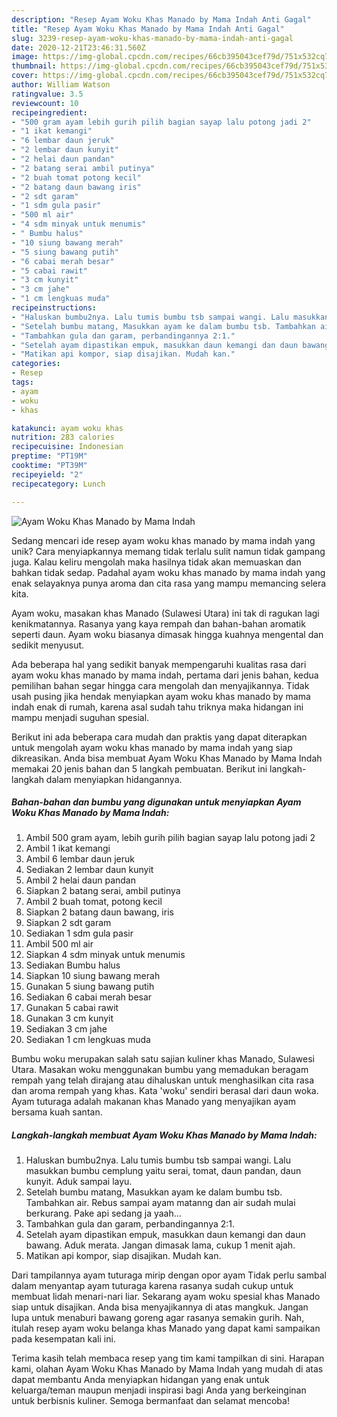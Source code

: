 ```yaml
---
description: "Resep Ayam Woku Khas Manado by Mama Indah Anti Gagal"
title: "Resep Ayam Woku Khas Manado by Mama Indah Anti Gagal"
slug: 3239-resep-ayam-woku-khas-manado-by-mama-indah-anti-gagal
date: 2020-12-21T23:46:31.560Z
image: https://img-global.cpcdn.com/recipes/66cb395043cef79d/751x532cq70/ayam-woku-khas-manado-by-mama-indah-foto-resep-utama.jpg
thumbnail: https://img-global.cpcdn.com/recipes/66cb395043cef79d/751x532cq70/ayam-woku-khas-manado-by-mama-indah-foto-resep-utama.jpg
cover: https://img-global.cpcdn.com/recipes/66cb395043cef79d/751x532cq70/ayam-woku-khas-manado-by-mama-indah-foto-resep-utama.jpg
author: William Watson
ratingvalue: 3.5
reviewcount: 10
recipeingredient:
- "500 gram ayam lebih gurih pilih bagian sayap lalu potong jadi 2"
- "1 ikat kemangi"
- "6 lembar daun jeruk"
- "2 lembar daun kunyit"
- "2 helai daun pandan"
- "2 batang serai ambil putinya"
- "2 buah tomat potong kecil"
- "2 batang daun bawang iris"
- "2 sdt garam"
- "1 sdm gula pasir"
- "500 ml air"
- "4 sdm minyak untuk menumis"
- " Bumbu halus"
- "10 siung bawang merah"
- "5 siung bawang putih"
- "6 cabai merah besar"
- "5 cabai rawit"
- "3 cm kunyit"
- "3 cm jahe"
- "1 cm lengkuas muda"
recipeinstructions:
- "Haluskan bumbu2nya. Lalu tumis bumbu tsb sampai wangi. Lalu masukkan bumbu cemplung yaitu serai, tomat, daun pandan, daun kunyit. Aduk sampai layu."
- "Setelah bumbu matang, Masukkan ayam ke dalam bumbu tsb. Tambahkan air. Rebus sampai ayam matanng dan air sudah mulai berkurang. Pake api sedang ja yaah..."
- "Tambahkan gula dan garam, perbandingannya 2:1."
- "Setelah ayam dipastikan empuk, masukkan daun kemangi dan daun bawang. Aduk merata. Jangan dimasak lama, cukup 1 menit ajah."
- "Matikan api kompor, siap disajikan. Mudah kan."
categories:
- Resep
tags:
- ayam
- woku
- khas

katakunci: ayam woku khas 
nutrition: 283 calories
recipecuisine: Indonesian
preptime: "PT19M"
cooktime: "PT39M"
recipeyield: "2"
recipecategory: Lunch

---
```



![Ayam Woku Khas Manado by Mama Indah](https://img-global.cpcdn.com/recipes/66cb395043cef79d/751x532cq70/ayam-woku-khas-manado-by-mama-indah-foto-resep-utama.jpg)

Sedang mencari ide resep ayam woku khas manado by mama indah yang unik? Cara menyiapkannya memang tidak terlalu sulit namun tidak gampang juga. Kalau keliru mengolah maka hasilnya tidak akan memuaskan dan bahkan tidak sedap. Padahal ayam woku khas manado by mama indah yang enak selayaknya punya aroma dan cita rasa yang mampu memancing selera kita.

Ayam woku, masakan khas Manado (Sulawesi Utara) ini tak di ragukan lagi kenikmatannya. Rasanya yang kaya rempah dan bahan-bahan aromatik seperti daun. Ayam woku biasanya dimasak hingga kuahnya mengental dan sedikit menyusut.

Ada beberapa hal yang sedikit banyak mempengaruhi kualitas rasa dari ayam woku khas manado by mama indah, pertama dari jenis bahan, kedua pemilihan bahan segar hingga cara mengolah dan menyajikannya. Tidak usah pusing jika hendak menyiapkan ayam woku khas manado by mama indah enak di rumah, karena asal sudah tahu triknya maka hidangan ini mampu menjadi suguhan spesial.


Berikut ini ada beberapa cara mudah dan praktis yang dapat diterapkan untuk mengolah ayam woku khas manado by mama indah yang siap dikreasikan. Anda bisa membuat Ayam Woku Khas Manado by Mama Indah memakai 20 jenis bahan dan 5 langkah pembuatan. Berikut ini langkah-langkah dalam menyiapkan hidangannya.

<!--inarticleads1-->

##### Bahan-bahan dan bumbu yang digunakan untuk menyiapkan Ayam Woku Khas Manado by Mama Indah:

1. Ambil 500 gram ayam, lebih gurih pilih bagian sayap lalu potong jadi 2
1. Ambil 1 ikat kemangi
1. Ambil 6 lembar daun jeruk
1. Sediakan 2 lembar daun kunyit
1. Ambil 2 helai daun pandan
1. Siapkan 2 batang serai, ambil putinya
1. Ambil 2 buah tomat, potong kecil
1. Siapkan 2 batang daun bawang, iris
1. Siapkan 2 sdt garam
1. Sediakan 1 sdm gula pasir
1. Ambil 500 ml air
1. Siapkan 4 sdm minyak untuk menumis
1. Sediakan  Bumbu halus
1. Siapkan 10 siung bawang merah
1. Gunakan 5 siung bawang putih
1. Sediakan 6 cabai merah besar
1. Gunakan 5 cabai rawit
1. Gunakan 3 cm kunyit
1. Sediakan 3 cm jahe
1. Sediakan 1 cm lengkuas muda


Bumbu woku merupakan salah satu sajian kuliner khas Manado, Sulawesi Utara. Masakan woku menggunakan bumbu yang memadukan beragam rempah yang telah dirajang atau dihaluskan untuk menghasilkan cita rasa dan aroma rempah yang khas. Kata &#39;woku&#39; sendiri berasal dari daun woka. Ayam tuturaga adalah makanan khas Manado yang menyajikan ayam bersama kuah santan. 

<!--inarticleads2-->

##### Langkah-langkah membuat Ayam Woku Khas Manado by Mama Indah:

1. Haluskan bumbu2nya. Lalu tumis bumbu tsb sampai wangi. Lalu masukkan bumbu cemplung yaitu serai, tomat, daun pandan, daun kunyit. Aduk sampai layu.
1. Setelah bumbu matang, Masukkan ayam ke dalam bumbu tsb. Tambahkan air. Rebus sampai ayam matanng dan air sudah mulai berkurang. Pake api sedang ja yaah...
1. Tambahkan gula dan garam, perbandingannya 2:1.
1. Setelah ayam dipastikan empuk, masukkan daun kemangi dan daun bawang. Aduk merata. Jangan dimasak lama, cukup 1 menit ajah.
1. Matikan api kompor, siap disajikan. Mudah kan.


Dari tampilannya ayam tuturaga mirip dengan opor ayam Tidak perlu sambal dalam menyantap ayam tuturaga karena rasanya sudah cukup untuk membuat lidah menari-nari liar. Sekarang ayam woku spesial khas Manado siap untuk disajikan. Anda bisa menyajikannya di atas mangkuk. Jangan lupa untuk menaburi bawang goreng agar rasanya semakin gurih. Nah, itulah resep ayam woku belanga khas Manado yang dapat kami sampaikan pada kesempatan kali ini. 

Terima kasih telah membaca resep yang tim kami tampilkan di sini. Harapan kami, olahan Ayam Woku Khas Manado by Mama Indah yang mudah di atas dapat membantu Anda menyiapkan hidangan yang enak untuk keluarga/teman maupun menjadi inspirasi bagi Anda yang berkeinginan untuk berbisnis kuliner. Semoga bermanfaat dan selamat mencoba!
